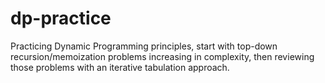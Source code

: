 # dp-practice

Practicing Dynamic Programming principles, start with top-down recursion/memoization problems increasing in complexity, then reviewing those problems with an iterative tabulation approach.
